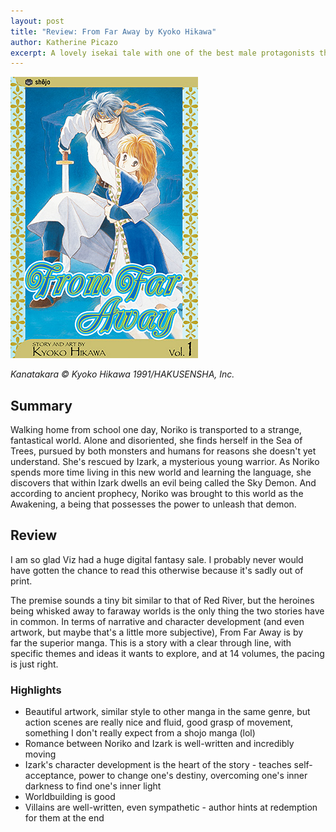 ```yaml
---
layout: post
title: "Review: From Far Away by Kyoko Hikawa"
author: Katherine Picazo
excerpt: A lovely isekai tale with one of the best male protagonists the genre has to offer.
---
```


![From Far Away Volume 1](/assets/img/from-far-away-vol-1.jpg)

*Kanatakara © Kyoko Hikawa 1991/HAKUSENSHA, Inc.*

## Summary

Walking home from school one day, Noriko is transported to a strange, fantastical world. Alone and disoriented, she finds herself in the Sea of Trees, pursued by both monsters and humans for reasons she doesn't yet understand. She's rescued by Izark, a mysterious young warrior. As Noriko spends more time living in this new world and learning the language, she discovers that within Izark dwells an evil being called the Sky Demon. And according to ancient prophecy, Noriko was brought to this world as the Awakening, a being that possesses the power to unleash that demon.

## Review

I am so glad Viz had a huge digital fantasy sale. I probably never would have gotten the chance to read this otherwise because it's sadly out of print.

The premise sounds a tiny bit similar to that of Red River, but the heroines being whisked away to faraway worlds is the only thing the two stories have in common. In terms of narrative and character development (and even artwork, but maybe that's a little more subjective), From Far Away is by far the superior manga. This is a story with a clear through line, with specific themes and ideas it wants to explore, and at 14 volumes, the pacing is just right.

### Highlights

*   Beautiful artwork, similar style to other manga in the same genre, but action scenes are really nice and fluid, good grasp of movement, something I don't really expect from a shojo manga (lol)
*   Romance between Noriko and Izark is well-written and incredibly moving
*   Izark's character development is the heart of the story - teaches self-acceptance, power to change one's destiny, overcoming one's inner darkness to find one's inner light
*   Worldbuilding is good
*   Villains are well-written, even sympathetic - author hints at redemption for them at the end